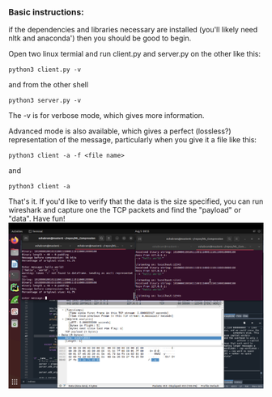 ### Basic instructions:

if the dependencies and libraries necessary are installed (you'll likely need nltk and anaconda') then you
should be good to begin.

Open two linux termial and run client.py and server.py on the other like this:

```
python3 client.py -v
```

and from the other shell

```
python3 server.py -v

```

The -v is for verbose mode, which gives more information. 

Advanced mode is also available, which gives a perfect (lossless?) representation of the message, particularly 
when you give it a file like this:

```
python3 client -a -f <file name>
``` 
and 
```
python3 client -a
```

That's it. If you'd like to verify that the data is the size specified, you can run wireshark and capture one 
the TCP packets and find the "payload" or "data". Have fun!
![Alt text](figures/wireshark_payload.png)